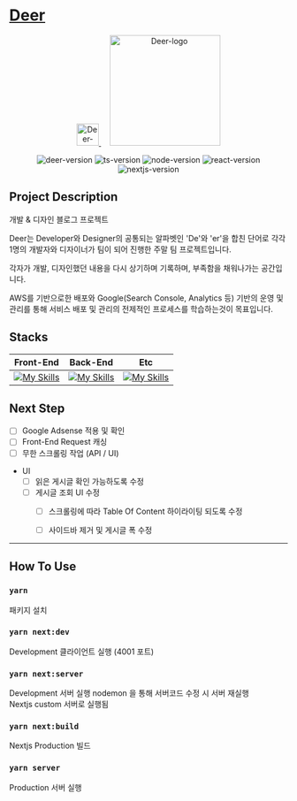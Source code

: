 # [Deer](https://de-er.link)

<p align="center">
  <a href="https://de-er.link">
    <img src="https://user-images.githubusercontent.com/34267371/223376843-0dbd2496-82c5-4f3a-be28-bdd5b45433fa.png" alt="Deer-icon" width="40" />
  </a>
  &nbsp;&nbsp;&nbsp;
  <a href="https://de-er.link">
    <img src="https://user-images.githubusercontent.com/34267371/223376820-46d928d3-d2ad-412c-b2df-a658a6fcdba9.png" alt="Deer-logo" width="200" />
  </a>
</p>

<p align="center">
  <img src="https://img.shields.io/badge/version-1.0.0-green" alt="deer-version"/>
  <img src="https://img.shields.io/badge/typescript-4.2.4-blue.svg" alt="ts-version"/>
  <img src="https://img.shields.io/badge/node-14.16.1-blue.svg" alt="node-version"/>
  <img src="https://img.shields.io/badge/react-18.2.0-blue.svg" alt="react-version"/>
  <img src="https://img.shields.io/badge/next.js-14.16.1-blue.svg" alt="nextjs-version"/>
</p>

## Project Description
개발 & 디자인 블로그 프로젝트

Deer는 Developer와 Designer의 공통되는 알파벳인 'De'와 'er'을 합친 단어로 각각 1명의 개발자와 디자이너가 팀이 되어 진행한 주말 팀 프로젝트입니다.

각자가 개발, 디자인했던 내용을 다시 상기하며 기록하며, 부족함을 채워나가는 공간입니다.

AWS를 기반으로한 배포와 Google(Search Console, Analytics 등) 기반의 운영 및 관리를 통해 서비스 배포 및 관리의 전제적인 프로세스를 학습하는것이 목표입니다.

## Stacks

|   Front-End   |   Back-End   |   Etc   |
|---------------|--------------|---------|
|[![My Skills](https://skillicons.dev/icons?i=react,nextjs&theme=light)](https://skillicons.dev)|[![My Skills](https://skillicons.dev/icons?i=nodejs,express,sequelize&theme=light)](https://skillicons.dev)|[![My Skills](https://skillicons.dev/icons?i=js,ts,git,nginx,aws,gcp,figma&theme=light)](https://skillicons.dev)|

## Next Step

- [ ] Google Adsense 적용 및 확인
- [ ] Front-End Request 캐싱
- [ ] 무한 스크롤링 작업 (API / UI)
- UI 
  - [ ] 읽은 게시글 확인 가능하도록 수정
  - [ ] 게시글 조회 UI 수정
    - [ ] 스크롤링에 따라 Table Of Content 하이라이팅 되도록 수정
    - [ ] 사이드바 제거 및 게시글 폭 수정 


-----

## How To Use

### `yarn`

패키지 설치 

### `yarn next:dev`

Development 클라이언트 실행 (4001 포트)

### `yarn next:server`

Development 서버 실행 nodemon 을 통해 서버코드 수정 시 서버 재실행\
Nextjs custom 서버로 실행됨

### `yarn next:build`

Nextjs Production 빌드

### `yarn server`

Production 서버 실행

